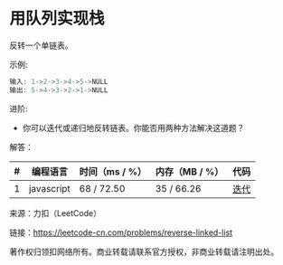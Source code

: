 # 用队列实现栈

反转一个单链表。

示例:

``` javascript
输入: 1->2->3->4->5->NULL
输出: 5->4->3->2->1->NULL
```

进阶:
- 你可以迭代或递归地反转链表。你能否用两种方法解决这道题？

解答：

**#**|**编程语言**|**时间（ms / %）**|**内存（MB / %）**|**代码**
--|--|--|--|--
1|javascript|68 / 72.50|35 / 66.26|[迭代](./javascript/ac_v1.js)

来源：力扣（LeetCode）

链接：https://leetcode-cn.com/problems/reverse-linked-list

著作权归领扣网络所有。商业转载请联系官方授权，非商业转载请注明出处。
